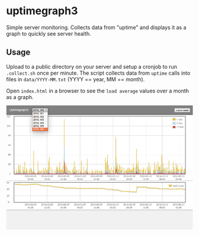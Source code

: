 # uptimegraph3
Simple server monitoring. Collects data from "uptime" and displays it as a graph to quickly see server health.

Usage
-----

Upload to a public directory on your server and setup a cronjob to run `.collect.sh` once per minute. The script collects data from `uptime` calls into files in `data/YYYY-MM.txt` (YYYY == year, MM == month).

Open `index.html` in a browser to see the `load average` values over a month as a graph.

![Screenshot](https://github.com/C14L/uptimegraph3/blob/master/screenshot.jpg)


